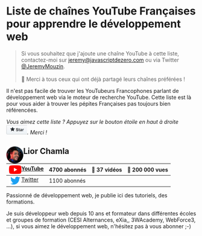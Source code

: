 # Liste de chaînes YouTube Françaises pour apprendre le développement web

> Si vous souhaitez que j'ajoute une chaîne YouTube à cette liste, contactez-moi sur jeremy@javascriptdezero.com ou via Twitter [@JeremyMouzin](https://twitter.com/jeremymouzin). <br/><br/>👋 Merci à tous ceux qui ont déjà partagé leurs chaînes préférées !

Il n'est pas facile de trouver les YouTubeurs Francophones parlant de développement web via le moteur de recherche YouTube. Cette liste est là pour vous aider à trouver les pépites Françaises pas toujours bien référencées.

*Vous aimez cette liste ? Appuyez sur le bouton étoile en haut à droite <img alt="bouton étoile github" src="images/star-github.jpg" height="25">. Merci !*

## <img align="left" alt="bouton étoile github" src="images/lior-chamla.png" height="45">Lior Chamla

<img align="left" alt="icône youtube" src="images/youtube.png" height="23">[YouTube](https://www.youtube.com/channel/UCS71mal_TkTW_PpZR9YLpIA/) | 4700 abonnés | :movie_camera: 37 vidéos | :eyes: 200 000 vues
--- | --- | --- | ---
<img align="left" alt="icône twitter" src="images/twitter.png" height="23">[Twitter](https://twitter.com/LiiorC) | 1100 abonnés

Passionné de développement web, je publie ici des tutoriels, des formations.

Je suis développeur web depuis 10 ans et formateur dans différentes écoles et groupes de formation (CESI Alternances, eXia,, 3WAcademy, WebForce3, ...), si vous aimez le développement web, n'hésitez pas à vous abonner ;-)
